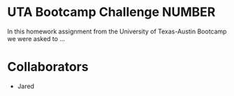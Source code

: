 # UTA Bootcamp Challenge NUMBER

In this homework assignment from the University of Texas-Austin Bootcamp we were asked to ...

# Collaborators 

- Jared
